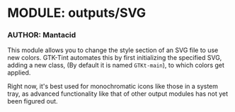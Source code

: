 # MODULE: outputs/SVG
### AUTHOR: Mantacid
This module allows you to change the style section of an SVG file to use new colors.
GTK-Tint automates this by first initializing the specified SVG, adding a new class, (By default it is named `GTKt-main`), to which colors get applied. 

Right now, it's best used for monochromatic icons like those in a system tray, as advanced functionality like that of other output modules has not yet been figured out.
